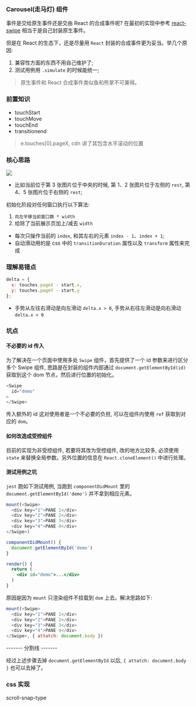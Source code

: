 ### Carousel(走马灯) 组件

事件是交给原生事件还是交由 React 的合成事件呢? 在最初的实现中参考 [react-swipe](https://github.com/voronianski/react-swipe/blob/gh-pages/src/index.js) 相当于是自己封装原生事件。

但是在 React 的生态下，还是尽量用 `React` 封装的合成事件更为妥当。举几个原因:

1. 兼容性方面的东西不用自己维护了;
2. 测试用例用 `.simulate` 的时候能统一;

> 原生事件和 React 合成事件类似鱼和熊掌不可兼得。

### 前置知识

* touchStart
* touchMove
* touchEnd
* transitionend

> e.touches[0].pageX, cdn 讲了其包含水平滚动的位置

### 核心思路

![](http://with.muyunyun.cn/8151b27a39eb385305185d0a67736011.jpg-400)

* 比如当前位于第 3 张图片位于中央的时候, 第 1、2 张图片位于左侧的 `rest`, 第 4、5 张图片位于右侧的 `rest`;

初始化阶段对任何窗口执行以下算法:

1. `向左平移当前窗口数 * width`
2. 给除了当前展示页加上/减去 `width`

* 每次只操作当前的 `index`, 和其左右的元素 `index - 1`、`index + 1`;
* 自动滑动用的是 css 中的 `transitionDuration` 属性以及 `transform` 属性来完成

### 理解易错点

```js
delta = {
  x: touches.pageX - start.x,
  y: touches.pageY - start.y
};
```

* 手势从左往右滑动是向左滑动 `delta.x > 0`, 手势从右往左滑动是向右滑动 `delta.x < 0`

### 坑点

#### 不必要的 id 传入

为了解决在一个页面中使用多处 `Swipe` 组件，首先提供了一个 id 参数来进行区分多个 Swipe 组件, 思路是在封装的组件内部通过 `document.getElementById(id)` 获取到这个 dom 节点，然后进行位置的初始化。

```js
<Swipe
  id="demo"
>
</Swipe>
```

传入额外的 id 这对使用者是一个不必要的负担, 可以在组件内使用 `ref` 获取到对应的 `dom`。

#### 如何改造成受控组件

目前的实现为非受控组件, 若要将其改为受控组件, 改的地方比较多, 必须使用 `state` 来替换全局参数。另外位置的信息在 `React.cloneElement()` 中进行处理。

#### 测试用例之坑

`jest` 跑如下测试用例, 当跑到 `componentDidMount` 里的 `document.getElementById('demo')` 并不拿到相应元素。

```js
mount(<Swipe>
  <div key="1">PANE 1</div>
  <div key="2">PANE 2</div>
  <div key="3">PANE 3</div>
  <div key="4">PANE 4</div>
</Swipe>)
```

```jsx
componentDidMount() {
  document.getElementById('demo')
}

render() {
  return (
    <div id="demo">...</div>
  )
}
```

原因是因为 `mount` 只渲染组件不挂载到 `dom` 上去。解决思路如下:

```js
mount(<Swipe>
  <div key="1">PANE 1</div>
  <div key="2">PANE 2</div>
  <div key="3">PANE 3</div>
  <div key="4">PANE 4</div>
</Swipe>, { attatch: document.body })
```

------- 分割线 -------

经过上述步骤去掉 `document.getElementById` 以后, `{ attatch: document.body }` 也可以去掉了。

### css 实现

scroll-snap-type